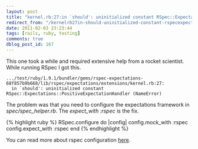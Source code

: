 ```yaml
---
layout: post
title: "kernel.rb:27:in `should': uninitialized constant RSpec::Expectations::PositiveExpectationHandler (NameError)"
redirect_from: "/kernelrb27in-should-uninitialized-constant-rspecexpectationspositiveexpectationhandler-nameerror/"
date: 2011-02-03 23:23:44
tags: [rails, ruby, testing]
comments: true
dblog_post_id: 167
---
```

This one took a while and required extensive help from a rocket scientist. While running RSpec I got this.

```
.../test/ruby/1.9.1/bundler/gems/rspec-expectations-68f857b9b668/lib/rspec/expectations/extensions/kernel.rb:27:
  in `should': uninitialized constant RSpec::Expectations::PositiveExpectationHandler (NameError)
```

The problem was that you need to configure the expectations framework in _spec/spec_helper.rb_. The _expect_with :rspec_ is the fix.

{% highlight ruby %}
RSpec.configure do |config|
    config.mock_with :rspec
    config.expect_with :rspec
end
{% endhighlight %}

You can read more about rspec configuration [here](https://rspec.help/rspec/expectation-framework-integration/).
